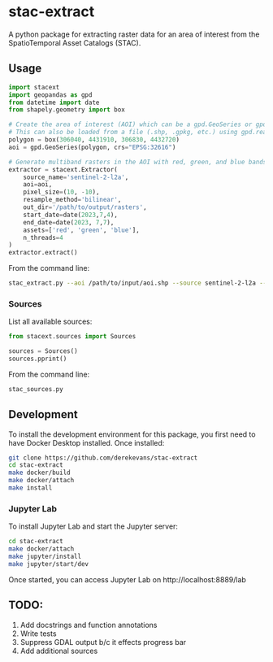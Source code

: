 
# stac-extract

A python package for extracting raster data for an area of interest from the SpatioTemporal Asset Catalogs (STAC).

## Usage

```python
import stacext
import geopandas as gpd
from datetime import date
from shapely.geometry import box

# Create the area of interest (AOI) which can be a gpd.GeoSeries or gpd.GeoDataFrame
# This can also be loaded from a file (.shp, .gpkg, etc.) using gpd.read_file
polygon = box(306040, 4431910, 306830, 4432720)
aoi = gpd.GeoSeries(polygon, crs="EPSG:32616")

# Generate multiband rasters in the AOI with red, green, and blue bands (in that order) from Sentinel-2 L2A for each available date in the date range
extractor = stacext.Extractor(
    source_name='sentinel-2-l2a', 
    aoi=aoi, 
    pixel_size=(10, -10), 
    resample_method='bilinear',
    out_dir='/path/to/output/rasters', 
    start_date=date(2023,7,4), 
    end_date=date(2023, 7,7), 
    assets=['red', 'green', 'blue'],
    n_threads=4
)
extractor.extract()
```

From the command line:
```sh
stac_extract.py --aoi /path/to/input/aoi.shp --source sentinel-2-l2a --pixel_x 10 --pixel_y -10 --resample_method bilinear --start_date 2023-07-04 --end_date 2023-07-07 -a red -a green -a blue --n_threads 4 --out_dir /path/to/output/rasters
```

### Sources

List all available sources:

```python
from stacext.sources import Sources

sources = Sources()
sources.pprint()
```

From the command line:

```sh
stac_sources.py
```

## Development

To install the development environment for this package, you first need to have Docker Desktop installed.  Once installed:

```sh
git clone https://github.com/derekevans/stac-extract
cd stac-extract
make docker/build
make docker/attach
make install
```

### Jupyter Lab
To install Jupyter Lab and start the Jupyter server:

```sh
cd stac-extract
make docker/attach
make jupyter/install
make jupyter/start/dev
```

Once started, you can access Jupyter Lab on http://localhost:8889/lab

## TODO:
1. Add docstrings and function annotations
2. Write tests
3. Suppress GDAL output b/c it effects progress bar
4. Add additional sources